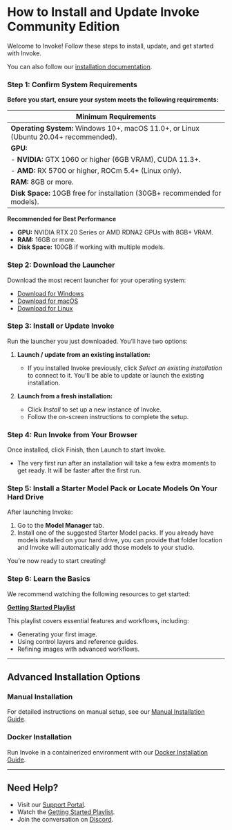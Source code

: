 # How to Install and Update Invoke Community Edition

Welcome to Invoke! Follow these steps to install, update, and get started with Invoke. 

You can also follow our [installation documentation][installation docs].

### Step 1: Confirm System Requirements

**Before you start, ensure your system meets the following requirements:**

| **Minimum Requirements**                                                                                                      | 
|----------------------------------------------------------------------------------------------------------------------------|
|**Operating System:** Windows 10+, macOS 11.0+, or Linux (Ubuntu 20.04+ recommended).|
|**GPU:** |
|  - **NVIDIA:** GTX 1060 or higher (6GB VRAM), CUDA 11.3+. |
|  - **AMD:** RX 5700 or higher, ROCm 5.4+ (Linux only).|
|**RAM:** 8GB or more.|
|**Disk Space:** 10GB free for installation (30GB+ recommended for models).|

**Recommended for Best Performance**
- **GPU:** NVIDIA RTX 20 Series or AMD RDNA2 GPUs with 8GB+ VRAM.
- **RAM:** 16GB or more.
- **Disk Space:** 100GB if working with multiple models.

### Step 2: Download the Launcher

Download the most recent launcher for your operating system:

- [Download for Windows](https://download.invoke.ai/Invoke-Installer-windows-x64.exe)
- [Download for macOS](https://download.invoke.ai/Invoke-Installer-mac-arm64.dmg)
- [Download for Linux](https://download.invoke.ai/Invoke-Installer-linux-x86_64.AppImage)

### Step 3: Install or Update Invoke

Run the launcher you just downloaded. You’ll have two options:

1. **Launch / update from an existing installation:**
   - If you installed Invoke previously, click *Select an existing installation* to connect to it. You'll be able to update or launch the existing installation.
   
2. **Launch from a fresh installation:**
   - Click *Install* to set up a new instance of Invoke.
   - Follow the on-screen instructions to complete the setup.

### Step 4: Run Invoke from Your Browser

Once installed, click Finish, then Launch to start Invoke.

- The very first run after an installation will take a few extra moments to get ready. It will be faster after the first run.

### Step 5: Install a Starter Model Pack or Locate Models On Your Hard Drive

After launching Invoke:

1. Go to the **Model Manager** tab.
2. Install one of the suggested Starter Model packs. If you already have models installed on your hard drive, you can provide that folder location and Invoke will automatically add those models to your studio.

You’re now ready to start creating!

### Step 6: Learn the Basics

We recommend watching the following resources to get started:

[**Getting Started Playlist**](https://www.youtube.com/playlist?list=PLvWK1Kc8iXGrQy8r9TYg6QdUuJ5MMx-ZO)

This playlist covers essential features and workflows, including:

- Generating your first image.
- Using control layers and reference guides.
- Refining images with advanced workflows.

---

## Advanced Installation Options

### Manual Installation

For detailed instructions on manual setup, see our [Manual Installation Guide](https://invoke-ai.github.io/InvokeAI/installation/manual/).

### Docker Installation

Run Invoke in a containerized environment with our [Docker Installation Guide](https://invoke-ai.github.io/InvokeAI/installation/docker/).

---

## Need Help?

- Visit our [Support Portal](https://support.invoke.ai).
- Watch the [Getting Started Playlist](https://www.youtube.com/playlist?list=PLvWK1Kc8iXGrQy8r9TYg6QdUuJ5MMx-ZO).
- Join the conversation on [Discord][discord link].


[installation docs]: https://invoke-ai.github.io/InvokeAI/installation/
[discord link]: https://discord.gg/ZmtBAhwWhy

